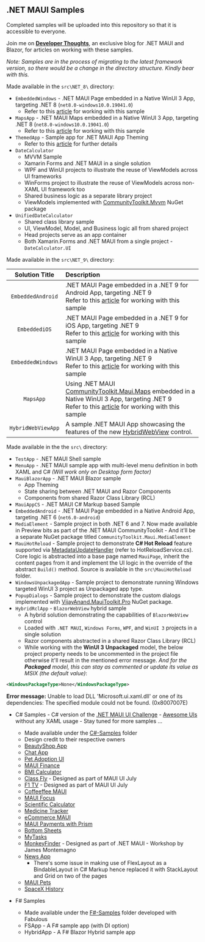 ## .NET MAUI Samples

Completed samples will be uploaded into this repository so that it is accessible to everyone.

Join me on [**Developer Thoughts**](https://egvijayanand.in/), an exclusive blog for .NET MAUI and Blazor, for articles on working with these samples.

_Note: Samples are in the process of migrating to the latest framework version, so there would be a change in the directory structure. Kindly bear with this._

Made available in the `src\NET_8\` directory:
* `EmbeddedWindows` - .NET MAUI Page embedded in a Native WinUI 3 App, targeting .NET 8 (`net8.0-windows10.0.19041.0`)
  - Refer to this [article](https://egvijayanand.in/2024/02/29/dotnet-maui-native-embedding/) for working with this sample
* `MapsApp` - .NET MAUI Maps embedded in a Native WinUI 3 App, targeting .NET 8 (`net8.0-windows10.0.19041.0`)
  - Refer to this [article](https://egvijayanand.in/2024/03/07/dotnet-maui-community-toolkit-maps-in-winui-3-app/) for working with this sample
* `ThemedApp` - Sample app for .NET MAUI App Theming
  - Refer to this [article](https://egvijayanand.in/2024/07/03/dotnet-maui-developer-tips-app-theming/) for further details
* `DateCalculator`
  - MVVM Sample
  - Xamarin Forms and .NET MAUI in a single solution
  - WPF and WinUI projects to illustrate the reuse of ViewModels across UI frameworks
  - WinForms project to illustrate the reuse of ViewModels across non-XAML UI framework too
  - Shared business logic as a separate library project
  - ViewModels implemented with [CommunityToolkit.Mvvm](https://www.nuget.org/packages/CommunityToolkit.Mvvm) NuGet package
* `UnifiedDateCalculator`
  - Shared class library sample
  - UI, ViewModel, Model, and Business logic all from shared project
  - Head projects serve as an app container
  - Both Xamarin.Forms and .NET MAUI from a single project - `DateCalculator.UI`

Made available in the `src\NET_9\` directory:

|Solution Title|Description|
|:---:|:---|
|`EmbeddedAndroid`|.NET MAUI Page embedded in a .NET 9 for Android App, targeting .NET 9 <br /> Refer to this [article](https://egvijayanand.in/2024/02/29/dotnet-maui-native-embedding/) for working with this sample|
|`EmbeddediOS`|.NET MAUI Page embedded in a .NET 9 for iOS App, targeting .NET 9 <br /> Refer to this [article](https://egvijayanand.in/2024/02/29/dotnet-maui-native-embedding/) for working with this sample|
|`EmbeddedWindows`|.NET MAUI Page embedded in a Native WinUI 3 App, targeting .NET 9 <br /> Refer to this [article](https://egvijayanand.in/2024/02/29/dotnet-maui-native-embedding/) for working with this sample|
|`MapsApp`|Using .NET MAUI [CommunityToolkit.Maui.Maps](https://www.nuget.org/packages/CommunityToolkit.Maui.Maps) embedded in a Native WinUI 3 App, targeting .NET 9 <br /> Refer to this [article](https://egvijayanand.in/2024/03/07/dotnet-maui-community-toolkit-maps-in-winui-3-app/) for working with this sample|
|`HybridWebViewApp`|A sample .NET MAUI App showcasing the features of the new [HybridWebView](https://learn.microsoft.com/en-us/dotnet/maui/whats-new/dotnet-9?view=net-maui-9.0#hybridwebview) control.|

Made available in the the `src\` directory:

* `TestApp` - .NET MAUI Shell sample
* `MenuApp` - .NET MAUI sample app with multi-level menu definition in both XAML and C# _(Will work only on Desktop form factor)_
* `MauiBlazorApp` - .NET MAUI Blazor sample
  - App Theming
  - State sharing between .NET MAUI and Razor Components
  - Components from shared Razor Class Library (RCL)
* `MauiAppCS` - .NET MAUI C# Markup based Sample
* `EmbeddedAndroid` - .NET MAUI Page embedded in a Native Android App, targeting .NET 6 (`net6.0-android`)
* `MediaElement` - Sample project in both .NET 6 and 7. Now made available in Preview bits as part of the .NET MAUI CommunityToolkit - And it'll be a separate NuGet package titled `CommunityToolkit.Maui.MediaElement`
* `MauiHotReload` - Sample project to demonstrate **C# Hot Reload** feature supported via [MetadataUpdateHandler](https://learn.microsoft.com/en-us/dotnet/api/system.reflection.metadata.metadataupdatehandlerattribute?view=net-6.0) (refer to HotReloadService.cs). Core logic is abstracted into a base page named `MauiPage`, inherit the content pages from it and implement the UI logic in the override of the abstract `Build()` method. Source is available in the `src\MauiHotReload` folder.
* `WindowsUnpackagedApp` - Sample project to demonstrate running Windows targeted WinUI 3 project as Unpackaged app type.
* `PopupDialogs` - Sample project to demonstrate the custom dialogs implemented with [VijayAnand.MauiToolkit.Pro](https://www.nuget.org/packages/VijayAnand.MauiToolkit.Pro) NuGet package.
* `HybridRclApp` - `BlazorWebView` hybrid sample
  - A hybrid solution demonstrating the capabilities of `BlazorWebView` control
  - Loaded with `.NET MAUI`, `Windows Forms`, `WPF`, and `WinUI 3` projects in a single solution
  - Razor components abstracted in a shared Razor Class Library (RCL)
  - While working with the **WinUI 3** **Unpackaged** model, the below project property needs to be uncommented in the project file otherwise it'll result in the mentioned error message. _And for the **Packaged** model, this can stay as commented or update its value as MSIX (the default value)_:

```xml
<WindowsPackageType>None</WindowsPackageType>
```

**Error message:**
Unable to load DLL 'Microsoft.ui.xaml.dll' or one of its dependencies: The specified module could not be found. (0x8007007E)

* C# Samples - C# version of the [.NET MAUI UI Challenge](https://aka.ms/maui/UIChallenge) - [Awesome UIs](https://github.com/jsuarezruiz/dotnet-maui-showcase) without any XAML usage - Stay tuned for more samples ...
  - Made available under the [C#-Samples](/src/C%23-Samples/) folder
  - Design credit to their respective owners
  - [BeautyShop App](https://github.com/jsuarezruiz/netmaui-beautyshop-app-challenge) 
  - [Chat App](https://github.com/jsuarezruiz/netmaui-chat-app-challenge)
  - [Pet Adoption UI](https://github.com/LeomarisReyes/PetAdoptionUI)
  - [MAUI Finance](https://github.com/cemahseri/MauiFinance)
  - [BMI Calculator](https://github.com/naweed/MauiBMICalculator)
  - [Class Fly](https://github.com/kphillpotts/MAUI-UI-July) - Designed as part of MAUI UI July
  - [F1 TV](https://github.com/andreas-nesheim/MAUIUIJuly) - Designed as part of MAUI UI July
  - [Coffeeffee MAUI](https://github.com/zdanovs/Coffeeffee-MAUI)
  - [MAUI Focus](https://github.com/pedroldk/maui-focus)
  - [Scientific Calculator](https://github.com/naweed/MauiScientificCalculator)
  - [Medicine Tracker](https://github.com/thaveeshakannangara/MAUIBeautifulUIChallenge)
  - [eCommerce MAUI](https://github.com/exendahal/EcommerceMAUI)
  - [MAUI Payments with Prism](https://github.com/DamianSuess/Learn.MauiPaymentUi)
  - [Bottom Sheets](https://github.com/PremSaiVarada/DemoCustomSheets)
  - [MyTasks](https://github.com/jsuarezruiz/netmaui-mytasks-app-challenge)
  - [MonkeyFinder](https://github.com/dotnet-presentations/dotnet-maui-workshop) - Designed as part of .NET MAUI - Workshop by James Montemagno
  - [News App](https://github.com/henduck/MAUINewsApp)
    * There's some issue in making use of FlexLayout as a BindableLayout in C# Markup hence replaced it with StackLayout and Grid on two of the pages
  - [MAUI Pets](https://github.com/BryanOroxon/MAUIPETS)
  - [SpaceX History](https://github.com/EduardoReisDev/SpaceXhistory)

* F# Samples
  - Made available under the [F#-Samples](/src/F%23-Samples/) folder developed with Fabulous
  - FSApp - A F# sample app (with DI option)
  - HybridApp - A F# Blazor Hybrid sample app
